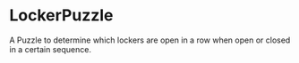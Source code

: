 # LockerPuzzle
A Puzzle to determine which lockers are open in a row when open or closed in a certain sequence.
